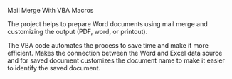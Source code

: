 Mail Merge With VBA Macros

The project helps to prepare Word documents using mail merge and customizing the output (PDF, word, or printout).

The VBA code automates the process to save time and make it more efficient. Makes the connection between the Word and Excel data source and for saved document customizes the document name to make it easier to identify the saved document. 
